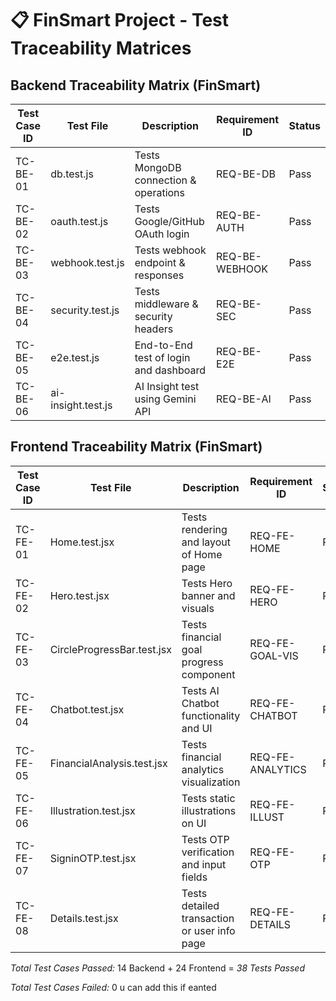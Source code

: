 # 📋 FinSmart Project - Test Traceability Matrices

## Backend Traceability Matrix (FinSmart)

| Test Case ID | Test File             | Description                                | Requirement ID | Status |
|--------------|-----------------------|--------------------------------------------|----------------|--------|
| TC-BE-01     | db.test.js            | Tests MongoDB connection & operations      | REQ-BE-DB      | Pass   |
| TC-BE-02     | oauth.test.js         | Tests Google/GitHub OAuth login            | REQ-BE-AUTH    | Pass   |
| TC-BE-03     | webhook.test.js       | Tests webhook endpoint & responses         | REQ-BE-WEBHOOK | Pass   |
| TC-BE-04     | security.test.js      | Tests middleware & security headers        | REQ-BE-SEC     | Pass   |
| TC-BE-05     | e2e.test.js           | End-to-End test of login and dashboard     | REQ-BE-E2E     | Pass   |
| TC-BE-06     | ai-insight.test.js    | AI Insight test using Gemini API           | REQ-BE-AI      | Pass   |


## Frontend Traceability Matrix (FinSmart)

| Test Case ID | Test File                     | Description                                  | Requirement ID   | Status |
|--------------|-------------------------------|----------------------------------------------|------------------|--------|
| TC-FE-01     | Home.test.jsx                 | Tests rendering and layout of Home page      | REQ-FE-HOME      | Pass   |
| TC-FE-02     | Hero.test.jsx                 | Tests Hero banner and visuals                | REQ-FE-HERO      | Pass   |
| TC-FE-03     | CircleProgressBar.test.jsx    | Tests financial goal progress component      | REQ-FE-GOAL-VIS  | Pass   |
| TC-FE-04     | Chatbot.test.jsx              | Tests AI Chatbot functionality and UI        | REQ-FE-CHATBOT   | Pass   |
| TC-FE-05     | FinancialAnalysis.test.jsx    | Tests financial analytics visualization      | REQ-FE-ANALYTICS | Pass   |
| TC-FE-06     | Illustration.test.jsx         | Tests static illustrations on UI             | REQ-FE-ILLUST    | Pass   |
| TC-FE-07     | SigninOTP.test.jsx            | Tests OTP verification and input fields      | REQ-FE-OTP       | Pass   |
| TC-FE-08     | Details.test.jsx              | Tests detailed transaction or user info page | REQ-FE-DETAILS   | Pass   |


*Total Test Cases Passed:* 14 Backend + 24 Frontend = *38 Tests Passed*

*Total Test Cases Failed:* 0  u can add this if eanted